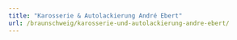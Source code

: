 ```yaml
---
title: "Karosserie & Autolackierung André Ebert"
url: /braunschweig/karosserie-und-autolackierung-andre-ebert/
---
```

